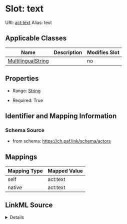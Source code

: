 

# Slot: text 



URI: [act:text](https://ch.paf.link/schema/actors/text)
Alias: text

<!-- no inheritance hierarchy -->





## Applicable Classes

| Name | Description | Modifies Slot |
| --- | --- | --- |
| [MultilingualString](MultilingualString.md) |  |  no  |






## Properties

* Range: [String](String.md)

* Required: True




## Identifier and Mapping Information






### Schema Source


* from schema: https://ch.paf.link/schema/actors




## Mappings

| Mapping Type | Mapped Value |
| ---  | ---  |
| self | act:text |
| native | act:text |




## LinkML Source

<details>
```yaml
name: text
from_schema: https://ch.paf.link/schema/actors
rank: 1000
alias: text
domain_of:
- MultilingualString
range: string
required: true

```
</details>